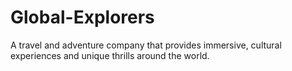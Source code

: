 # Global-Explorers
A travel and adventure company that provides immersive, cultural experiences and unique thrills around the world.
